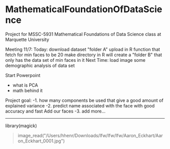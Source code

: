 # MathematicalFoundationOfDataScience
Project for MSSC-5931 Mathematical Foundations of Data Science class at Marquette University 

Meeting 11/7:
  Today: 
    download dataset "folder A"
    upload in R
    function that fetch for min faces to be 20
    make directory in R will create a "folder B" that only has the data set of min faces in it
  Next Time:
    load image
    some demographic analysis of data set

  Start Powerpoint
  - what is PCA
  - math behind it


  Project goal:
  -1. how many components be used that give a good amount of explained variance
  -2. predict name associated with the face with good accuracy and fast
        Add our faces
  -3. add more...




------------------------
library(magick)
> image_read("/Users/hhenr/Downloads/lfw/lfw/lfw/Aaron_Eckhart/Aaron_Eckhart_0001.jpg")

